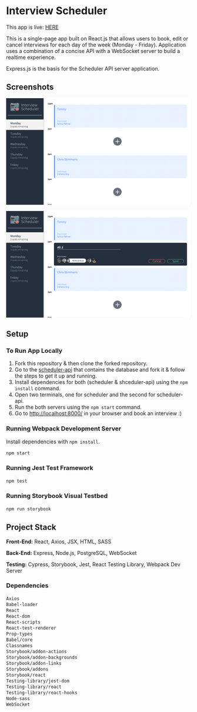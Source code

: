 # Interview Scheduler

This app is live: [HERE](https://bhe-scheduler.netlify.app/)

This is a single-page app built on React.js that allows users to book, edit or cancel interviews for each day of the week (Monday - Friday). Application uses a combination of a concise API with a WebSocket server to build a realtime experience.

Express.js is the basis for the Scheduler API server application.

## Screenshots

![ ](https://github.com/belalelmi/Scheduler/blob/production/public/images/main.png?raw=true)

![ ](https://github.com/belalelmi/Scheduler/blob/production/public/images/addAppointment.png?raw=true)

## Setup

### To Run App Locally

1. Fork this repository & then clone the forked repository.
2. Go to the [scheduler-api](https://github.com/belalelmi/scheduler-api) that contains the database and fork it & follow the steps to get it up and running.
3. Install dependencies for both (scheduler & shceduler-api) using the `npm install` command.
4. Open two terminals, one for scheduler and the second for scheduler-api.
5. Run the both servers using the `npm start` command.
6. Go to <http://localhost:8000/> in your browser and book an interview :)

### Running Webpack Development Server

Install dependencies with `npm install`.

```sh
npm start
```

### Running Jest Test Framework

```sh
npm test
```

### Running Storybook Visual Testbed

```sh
npm run storybook
```

## Project Stack

**Front-End:** React, Axios, JSX, HTML, SASS

**Back-End:** Express, Node.js, PostgreSQL, WebSocket

**Testing:** Cypress, Storybook, Jest, React Testing Library, Webpack Dev Server

### Dependencies

```
Axios
Babel-loader
React
React-dom
React-scripts
React-test-renderer
Prop-types
Babel/core
Classnames
Storybook/addon-actions
Storybook/addon-backgrounds
Storybook/addon-links
Storybook/addons
Storybook/react
Testing-library/jest-dom
Testing-library/react
Testing-library/react-hooks
Node-sass
WebSocket
```
